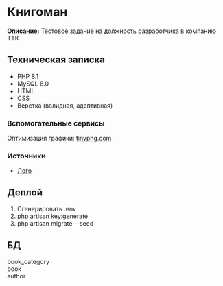 # Книгоман  

__Описание:__ Тестовое задание на должность разработчика в компанию ТТК  


## Техническая записка  

- PHP 8.1  
- MySQL 8.0  
- HTML  
- CSS  
- Верстка (валидная, адаптивная)  

### Вспомогательные сервисы  

Оптимизация графики: [tinypng.com](https://tinypng.com/)  

### Источники  

- [Лого](https://www.svgrepo.com/svg/492785/book-and-person-summer)  


## Деплой  

1. Сгенерировать .env  
2. php artisan key:generate  
3. php artisan migrate --seed  

## БД  

book_category  
book  
author  
